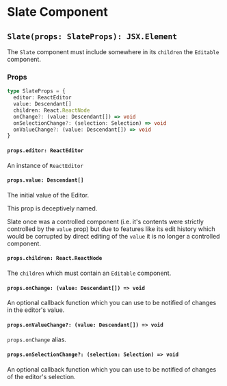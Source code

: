 # Slate Component

## `Slate(props: SlateProps): JSX.Element`

The `Slate` component must include somewhere in its `children` the `Editable` component.

### Props

```typescript
type SlateProps = {
  editor: ReactEditor
  value: Descendant[]
  children: React.ReactNode
  onChange?: (value: Descendant[]) => void
  onSelectionChange?: (selection: Selection) => void
  onValueChange?: (value: Descendant[]) => void
}
```

#### `props.editor: ReactEditor`

An instance of `ReactEditor`

#### `props.value: Descendant[]`

The initial value of the Editor.

This prop is deceptively named.

Slate once was a controlled component (i.e. it's contents were strictly controlled by the `value` prop) but due to features like its edit history which would be corrupted by direct editing of the `value` it is no longer a controlled component.

#### `props.children: React.ReactNode`

The `children` which must contain an `Editable` component.

#### `props.onChange: (value: Descendant[]) => void`

An optional callback function which you can use to be notified of changes in the editor's value.

#### `props.onValueChange?: (value: Descendant[]) => void`

`props.onChange` alias.

#### `props.onSelectionChange?: (selection: Selection) => void`

An optional callback function which you can use to be notified of changes of the editor's selection.
